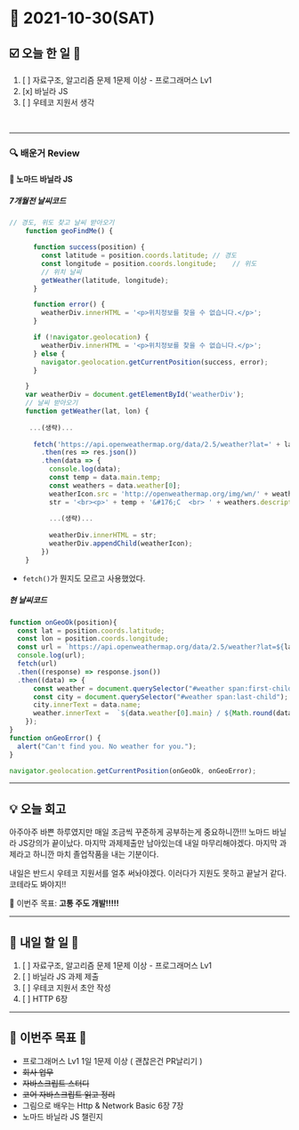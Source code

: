 # 📆 2021-10-30(SAT)
## ☑️ 오늘 한 일 📑
1. [ ] 자료구조, 알고리즘 문제 1문제 이상 - 프로그래머스 Lv1
2. [x] 바닐라 JS 
3. [ ] 우테코 지원서 생각

<br>

***

### 🔍️ 배운거 Review 

#### 🌈 노마드 바닐라 JS
##### 7개월전 날씨코드
```js
// 경도, 위도 찾고 날씨 받아오기 
    function geoFindMe() {

      function success(position) {
        const latitude = position.coords.latitude; // 경도
        const longitude = position.coords.longitude;	// 위도
        // 위치 날씨 
        getWeather(latitude, longitude);
      }

      function error() {
        weatherDiv.innerHTML = '<p>위치정보를 찾을 수 없습니다.</p>';
      }

      if (!navigator.geolocation) {
        weatherDiv.innerHTML = '<p>위치정보를 찾을 수 없습니다.</p>';
      } else {
        navigator.geolocation.getCurrentPosition(success, error);
      }

    }
    var weatherDiv = document.getElementById('weatherDiv');
    // 날씨 받아오기
    function getWeather(lat, lon) {
     
     ...(생략)...
     
      fetch('https://api.openweathermap.org/data/2.5/weather?lat=' + lat + '&lon=' + lon + '&lang=kr&appid=604cdb5234582ce65e1555fd5df35291&units=metric')
        .then(res => res.json())
        .then(data => {
          console.log(data);
          const temp = data.main.temp;
          const weathers = data.weather[0];
          weatherIcon.src = 'http://openweathermap.org/img/wn/' + weathers.icon + '@2x.png';
          str = '<br><p>' + temp + '&#176;C  <br> ' + weathers.description + '<br><br>';
          
          ...(생략)...
          
          weatherDiv.innerHTML = str;
          weatherDiv.appendChild(weatherIcon);
        })
    }
```
- `fetch()`가 뭔지도 모르고 사용했었다.

##### 현 날씨코드
```js
function onGeoOk(position){
  const lat = position.coords.latitude;
  const lon = position.coords.longitude;
  const url = `https://api.openweathermap.org/data/2.5/weather?lat=${lat}&lon=${lon}&appid=${API_KEY}`;
  console.log(url);
  fetch(url)
  .then((response) => response.json())
  .then((data) => {
      const weather = document.querySelector("#weather span:first-child");
      const city = document.querySelector("#weather span:last-child");
      city.innerText = data.name;
      weather.innerText =  `${data.weather[0].main} / ${Math.round(data.main.temp - 273.15)}`;
    });
}
function onGeoError() {
  alert("Can't find you. No weather for you.");
}

navigator.geolocation.getCurrentPosition(onGeoOk, onGeoError);
```
***

## 💡  오늘 회고 

아주아주 바쁜 하루였지만 매일 조금씩 꾸준하게 공부하는게 중요하니깐!!! 노마드 바닐라 JS강의가 끝이났다. 
마지막 과제제출만 남아있는데 내일 마무리해야겠다. 마지막 과제라고 하니깐 마치 졸업작품을 내는 기분이다. 

내일은 반드시 우테코 지원서를 얼추 써놔야겠다. 이러다가 지원도 못하고 끝날거 같다. 코테라도 봐야지!!

🎯 이번주 목표: **고통 주도 개발!!!!!** 

***

## 🎯 내일 할 일 🎯
1. [ ] 자료구조, 알고리즘 문제 1문제 이상 - 프로그래머스 Lv1
2. [ ] 바닐라 JS 과제 제출
3. [ ] 우테코 지원서 초안 작성
4. [ ] HTTP 6장

***

## 🏁 이번주 목표 🏁  
- 프로그래머스 Lv1 1일 1문제 이상 ( 괜찮은건 PR날리기 )
- ~~회사 업무~~ 
- ~~자바스크립트 스터디~~ 
- ~~코어 자바스크립트 읽고 정리~~ 
- 그림으로 배우는 Http & Network Basic 6장 7장
- 노마드 바닐라 JS 챌린지

